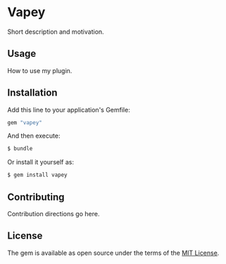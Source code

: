 # Vapey
Short description and motivation.

## Usage
How to use my plugin.

## Installation
Add this line to your application's Gemfile:

```ruby
gem "vapey"
```

And then execute:
```bash
$ bundle
```

Or install it yourself as:
```bash
$ gem install vapey
```

## Contributing
Contribution directions go here.

## License
The gem is available as open source under the terms of the [MIT License](https://opensource.org/licenses/MIT).
